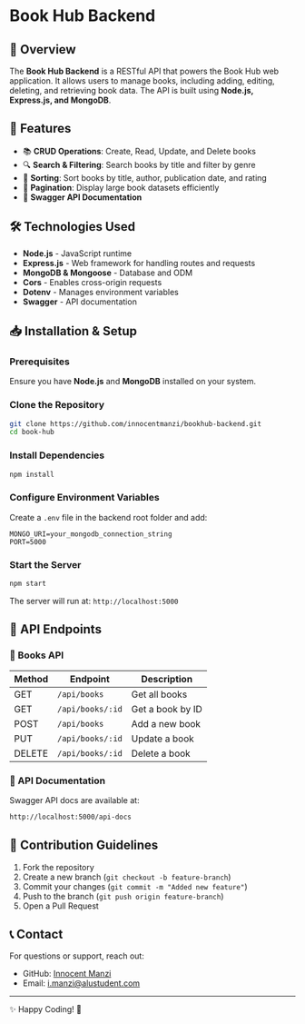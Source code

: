 # Book Hub Backend

## 📌 Overview
The **Book Hub Backend** is a RESTful API that powers the Book Hub web application. It allows users to manage books, including adding, editing, deleting, and retrieving book data. The API is built using **Node.js, Express.js, and MongoDB**.

## 🚀 Features
- 📚 **CRUD Operations**: Create, Read, Update, and Delete books
- 🔍 **Search & Filtering**: Search books by title and filter by genre
- 📏 **Sorting**: Sort books by title, author, publication date, and rating
- 📖 **Pagination**: Display large book datasets efficiently
- 📜 **Swagger API Documentation**

## 🛠️ Technologies Used
- **Node.js** - JavaScript runtime
- **Express.js** - Web framework for handling routes and requests
- **MongoDB & Mongoose** - Database and ODM
- **Cors** - Enables cross-origin requests
- **Dotenv** - Manages environment variables
- **Swagger** - API documentation

## 📥 Installation & Setup

### Prerequisites
Ensure you have **Node.js** and **MongoDB** installed on your system.

### Clone the Repository
```sh
git clone https://github.com/innocentmanzi/bookhub-backend.git
cd book-hub
```

### Install Dependencies
```sh
npm install
```

### Configure Environment Variables
Create a `.env` file in the backend root folder and add:
```env
MONGO_URI=your_mongodb_connection_string
PORT=5000
```

### Start the Server
```sh
npm start
```
The server will run at: `http://localhost:5000`

## 📌 API Endpoints

### 📖 Books API
| Method | Endpoint         | Description |
|--------|-----------------|-------------|
| GET    | `/api/books`      | Get all books |
| GET    | `/api/books/:id`  | Get a book by ID |
| POST   | `/api/books`      | Add a new book |
| PUT    | `/api/books/:id`  | Update a book |
| DELETE | `/api/books/:id`  | Delete a book |

### 📜 API Documentation
Swagger API docs are available at:
```sh
http://localhost:5000/api-docs
```

## 🤝 Contribution Guidelines
1. Fork the repository
2. Create a new branch (`git checkout -b feature-branch`)
3. Commit your changes (`git commit -m "Added new feature"`)
4. Push to the branch (`git push origin feature-branch`)
5. Open a Pull Request

## 📞 Contact
For questions or support, reach out:
- GitHub: [Innocent Manzi](https://github.com/innocentmanzi)
- Email: i.manzi@alustudent.com

---
✨ Happy Coding! 🚀
